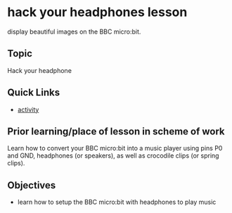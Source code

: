 # hack your headphones lesson

display beautiful images on the BBC micro:bit.

## Topic

Hack your headphone

## Quick Links

* [activity](/lessons/hack-your-headphones/activity)

## Prior learning/place of lesson in scheme of work

Learn how to convert your BBC micro:bit into a music player using pins P0 and GND, headphones (or speakers), as well as crocodile clips (or spring clips).

## Objectives

* learn how to setup the BBC micro:bit with headphones to play music


